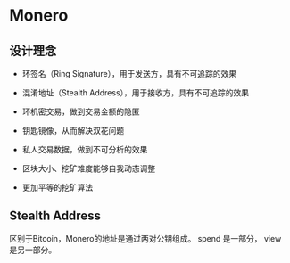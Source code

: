 # Monero

## 设计理念

- 环签名（Ring Signature），用于发送方，具有不可追踪的效果

- 混淆地址（Stealth Address），用于接收方，具有不可追踪的效果

- 环机密交易，做到交易金额的隐匿
- 钥匙镜像，从而解决双花问题
- 私人交易数据，做到不可分析的效果
- 区块大小、挖矿难度能够自我动态调整
- 更加平等的挖矿算法

## Stealth Address

区别于Bitcoin，Monero的地址是通过两对公钥组成。 spend 是一部分， view 是另一部分。

